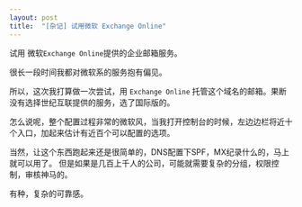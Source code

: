 ```yaml
---
layout: post
title:  "[杂记] 试用微软 Exchange Online"
---
```


试用 微软`Exchange Online`提供的企业邮箱服务。

很长一段时间我都对微软系的服务抱有偏见。

所以，这次我打算做一次尝试，用 `Exchange Online` 托管这个域名的邮箱。果断没有选择世纪互联提供的服务，选了国际版的。

怎么说呢，整个配置过程非常的微软风，当我打开控制台的时候，左边边栏将近十个入口，加起来估计有近百个可以配置的选项。

当然，让这个东西跑起来还是很简单的，DNS配置下SPF，MX纪录什么的，马上就可以用了。
但是如果是几百上千人的公司，可能就需要复杂的分组，权限控制，审核神马的。

有种，复杂的可靠感。
